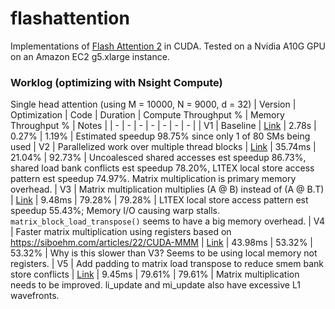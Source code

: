# flashattention

Implementations of [Flash Attention 2](https://arxiv.org/abs/2307.08691) in CUDA. Tested on a Nvidia A10G GPU on an Amazon EC2 g5.xlarge instance.


### Worklog (optimizing with Nsight Compute)

Single head attention (using M = 10000, N = 9000, d = 32)
| Version | Optimization | Code | Duration | Compute Throughput % | Memory Throughput % | Notes |
| - | - | - | - | - | - | - |
| V1 | Baseline | [Link](./fa2_single_head_v1.cu) | 2.78s | 0.27% | 1.19% | Estimated speedup 98.75% since only 1 of 80 SMs being used
| V2 | Parallelized work over multiple thread blocks | [Link](./fa2_single_head_v2.cu) | 35.74ms | 21.04% | 92.73% | Uncoalesced shared accesses est speedup 86.73%, shared load bank conflicts est speedup 78.20%, L1TEX local store access pattern est speedup 74.97%. Matrix multiplication is primary memory overhead.
| V3 | Matrix multiplication multiplies (A @ B) instead of (A @ B.T) | [Link](./fa2_single_head_v3.cu) | 9.48ms | 79.28% | 79.28% | L1TEX local store access pattern est speedup 55.43%; Memory I/O causing warp stalls. `matrix_block_load_transpose()` seems to have a big memory overhead.
| V4 | Faster matrix multiplication using registers based on https://siboehm.com/articles/22/CUDA-MMM | [Link](./fa2_single_head_v4.cu) | 43.98ms | 53.32% | 53.32% | Why is this slower than V3? Seems to be using local memory not registers.
| V5 | Add padding to matrix load transpose to reduce smem bank store conflicts | [Link](./fa2_single_head_v5.cu) | 9.45ms | 79.61% | 79.61% | Matrix multiplication needs to be improved. li_update and mi_update also have excessive L1 wavefronts.